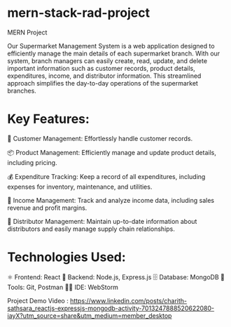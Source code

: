 # mern-stack-rad-project
MERN Project

Our Supermarket Management System is a web application designed to efficiently manage the main details of each supermarket branch. With our system, branch managers can easily create, read, update, and delete important information such as customer records, product details, expenditures, income, and distributor information. This streamlined approach simplifies the day-to-day operations of the supermarket branches.

# Key Features:

👥 Customer Management: Effortlessly handle customer records.

📦 Product Management: Efficiently manage and update product details, including pricing.

💰 Expenditure Tracking: Keep a record of all expenditures, including expenses for inventory, maintenance, and utilities.

💸 Income Management: Track and analyze income data, including sales revenue and profit margins.

🚚 Distributor Management: Maintain up-to-date information about distributors and easily manage supply chain relationships.

# Technologies Used:

⚛️ Frontend: React
🔧 Backend: Node.js, Express.js
🗄️ Database: MongoDB
🔧 Tools: Git, Postman
👨‍💻 IDE: WebStorm

Project Demo Video : https://www.linkedin.com/posts/charith-sathsara_reactjs-expressjs-mongodb-activity-7013247888520622080-iayX?utm_source=share&utm_medium=member_desktop
